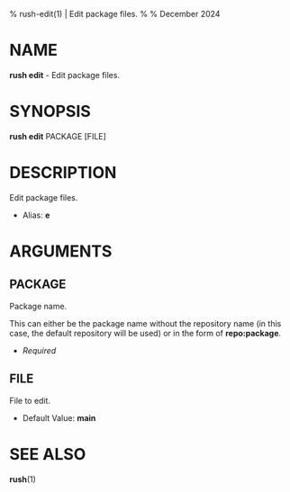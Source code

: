 % rush-edit(1) | Edit package files.
% 
% December 2024

NAME
==================================================

**rush edit** - Edit package files.

SYNOPSIS
==================================================

**rush edit** PACKAGE [FILE]

DESCRIPTION
==================================================

Edit package files.

- Alias: **e**

ARGUMENTS
==================================================

PACKAGE
--------------------------------------------------

Package name.

This can either be the package name without the repository name (in this case, the default repository will be used) or in the form of **repo:package**.

- *Required*

FILE
--------------------------------------------------

File to edit.

- Default Value: **main**

SEE ALSO
==================================================

**rush**(1)


